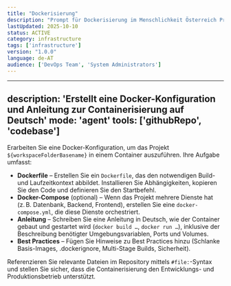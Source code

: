```yaml
---
title: "Dockerisierung"
description: "Prompt für Dockerisierung im Menschlichkeit Österreich Projekt"
lastUpdated: 2025-10-10
status: ACTIVE
category: infrastructure
tags: ['infrastructure']
version: "1.0.0"
language: de-AT
audience: ['DevOps Team', 'System Administrators']
---
```


---
description: 'Erstellt eine Docker-Konfiguration und Anleitung zur Containerisierung auf Deutsch'
mode: 'agent'
tools: ['githubRepo', 'codebase']
---

Erarbeiten Sie eine Docker-Konfiguration, um das Projekt `${workspaceFolderBasename}` in einem Container auszuführen. Ihre Aufgabe umfasst:

* **Dockerfile** – Erstellen Sie ein `Dockerfile`, das den notwendigen Build- und Laufzeitkontext abbildet. Installieren Sie Abhängigkeiten, kopieren Sie den Code und definieren Sie den Startbefehl.
* **Docker-Compose** (optional) – Wenn das Projekt mehrere Dienste hat (z. B. Datenbank, Backend, Frontend), erstellen Sie eine `docker-compose.yml`, die diese Dienste orchestriert.
* **Anleitung** – Schreiben Sie eine Anleitung in Deutsch, wie der Container gebaut und gestartet wird (`docker build …`, `docker run …`), inklusive der Beschreibung benötigter Umgebungsvariablen, Ports und Volumes.
* **Best Practices** – Fügen Sie Hinweise zu Best Practices hinzu (Schlanke Basis-Images, .dockerignore, Multi-Stage Builds, Sicherheit).

Referenzieren Sie relevante Dateien im Repository mittels `#file:`-Syntax und stellen Sie sicher, dass die Containerisierung den Entwicklungs- und Produktionsbetrieb unterstützt.
